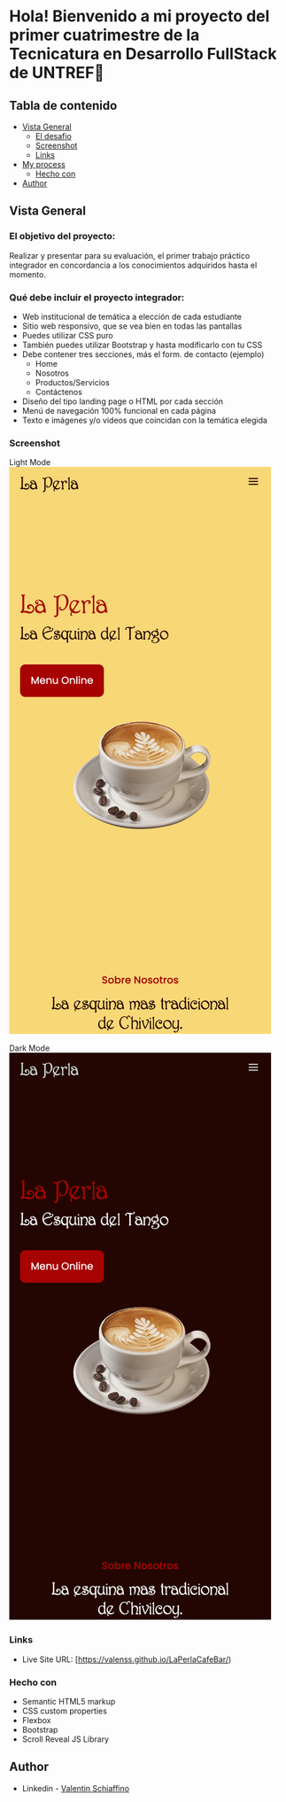 # Hola! Bienvenido a mi proyecto del primer cuatrimestre de la Tecnicatura en Desarrollo FullStack de UNTREF👋

## Tabla de contenido

- [Vista General](#overview)
  - [El desafio](#el-desafio)
  - [Screenshot](#screenshot)
  - [Links](#links)
- [My process](#my-process)
  - [Hecho con](#hecho-con)
- [Author](#author)


## Vista General

### El objetivo del proyecto:
Realizar y presentar para su evaluación, el primer trabajo práctico integrador en concordancia a los conocimientos adquiridos hasta el momento.

### Qué debe incluir el proyecto integrador:
- Web institucional de temática a elección de cada estudiante
- Sitio web responsivo, que se vea bien en todas las pantallas
- Puedes utilizar CSS puro
- También puedes utilizar Bootstrap y hasta modificarlo con tu CSS
- Debe contener tres secciones, más el form. de contacto (ejemplo)
  - Home
  - Nosotros
  - Productos/Servicios
  - Contáctenos
- Diseño del tipo landing page o HTML por cada sección
- Menú de navegación 100% funcional en cada página
- Texto e imágenes y/o videos que coincidan con la temática elegida


### Screenshot
Light Mode
![](./assets/img/previews/valenss.github.io_LaPerlaCafeBar_(iPhone%2012%20Pro)%20(3).png)

Dark Mode
![](./assets/img/previews/valenss.github.io_LaPerlaCafeBar_(iPhone%2012%20Pro)%20(4).png)

### Links

- Live Site URL: [https://valenss.github.io/LaPerlaCafeBar/)

### Hecho con

- Semantic HTML5 markup
- CSS custom properties
- Flexbox
- Bootstrap
- Scroll Reveal JS Library

## Author

- Linkedin - [Valentin Schiaffino](https://www.linkedin.com/in/valentin-schiaffino/)
